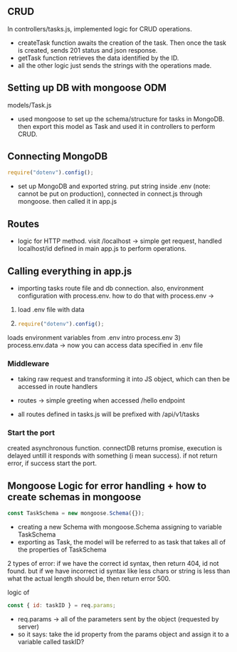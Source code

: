 ## CRUD

In controllers/tasks.js, implemented logic for CRUD operations.

- createTask function awaits the creation of the task. Then once the task is created, sends 201 status and json response.
- getTask function retrieves the data identified by the ID.
- all the other logic just sends the strings with the operations made.

## Setting up DB with mongoose ODM

models/Task.js

- used mongoose to set up the schema/structure for tasks in MongoDB. then export this model as Task and used it in controllers to perform CRUD.

## Connecting MongoDB

```js
require("dotenv").config();
```

- set up MongoDB and exported string. put string inside .env (note: cannot be put on production), connected in connect.js through mongoose. then called it in app.js

## Routes

- logic for HTTP method. visit /localhost -> simple get request, handled localhost/id defined in main app.js to perform operations.

## Calling everything in app.js

- importing tasks route file and db connection. also, environment configuration with process.env. how to do that with process.env ->

1. load .env file with data
2. ```js
   require("dotenv").config();
   ```

loads environment variables from .env intro process.env 3) process.env.data -> now you can access data specified in .env file

### Middleware

- taking raw request and transforming it into JS object, which can then be accessed in route handlers

- routes -> simple greeting when accessed /hello endpoint
- all routes defined in tasks.js will be prefixed with /api/v1/tasks

### Start the port

created asynchronous function. connectDB returns promise, execution is delayed untill it responds with something (i mean success). if not return error, if success start the port.

## Mongoose Logic for error handling + how to create schemas in mongoose

```js
const TaskSchema = new mongoose.Schema({});
```

- creating a new Schema with mongoose.Schema assigning to variable TaskSchema
- exporting as Task, the model will be referred to as task that takes all of the properties of TaskSchema

2 types of error: if we have the correct id syntax, then return 404, id not found. but if we have incorrect id syntax like less chars or string is less than what the actual length should be, then return error 500.

logic of

```js
const { id: taskID } = req.params;
```

- req.params -> all of the parameters sent by the object (requested by server)
- so it says: take the id property from the params object and assign it to a variable called taskID?
